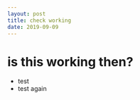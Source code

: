 ```yaml
---
layout: post
title: check working
date: 2019-09-09
---
```


# is this working then?

* test
* test again
